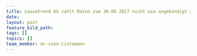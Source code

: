```yaml
---
title: Leasetrend AG zahlt Raten zum 30.06.2017 nicht wie angekündigt aus.
date:
layout: post
feature_bild_path:
tags: []
topics: []
team_member: dr-sven-tintemann
---
```

